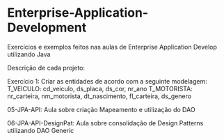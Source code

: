 # Enterprise-Application-Development
Exercícios e exemplos feitos nas aulas de Enterprise Application Develop utilizando Java

Descrição de cada projeto:

Exercício 1:
Criar as entidades de acordo com a seguinte modelagem:
T_VEICULO: cd_veiculo, ds_placa, ds_cor, nr_ano
T_MOTORISTA: nr_carteira, nm_motorista, dt_nascimento, fl_carteira, ds_genero

05-JPA-API: Aula sobre criação Mapeamento e utilização do DAO

06-JPA-API-DesignPat: Aula sobre consolidação de Design Patterns utilizando DAO Generic
